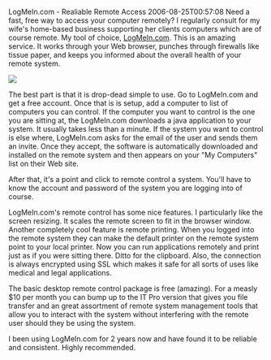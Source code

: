 LogMeIn.com - Realiable Remote Access
2006-08-25T00:57:08
Need a fast, free way to access your computer remotely? I regularly consult for my wife's home-based business supporting her clients computers which are of course remote. My tool of choice, [LogMeIn.com](http://logmein.com/). This is an amazing service. It works through your Web browser, punches through firewalls like tissue paper, and keeps you informed about the overall health of your remote system. 

![](https://secure.logmein.com/images/header/logo-lmi.gif)

The best part is that it is drop-dead simple to use. Go to LogMeIn.com and get a free account. Once that is is setup, add a computer to list of computers you can control. If the computer you want to control is the one you are sitting at, the LogMeIn.com downloads a java application to your system. It usually takes less than a minute. If the system you want to control is else where, LogMeIn.com asks for the email of the user and sends them an invite. Once they accept, the software is automatically downloaded and installed on the remote system and then appears on your "My Computers" list on their Web site.

After that, it's a point and click to remote control a system. You'll have to know the account and password of the system you are logging into of course.

LogMeIn.com's remote control has some nice features. I particularly like the screen resizing. It scales the remote screen to fit in the browser window. Another completely cool feature is remote printing. When you logged into the remote system they can make the default printer on the remote system point to your local printer. Now you can run applications remotely and print just as if you were sitting there. Ditto for the clipboard. Also, the connection is always encrypted using SSL which makes it safe for all sorts of uses like medical and legal applications.

The basic desktop remote control package is free (amazing). For a measly $10 per month you can bump up to the IT Pro version that gives you file transfer and an great assortment of remote system management tools that allow you to interact with the system without interfering with the remote user should they be using the system.

I been using LogMeIn.com for 2 years now and have found it to be reliable and consistent. Highly recommended.
